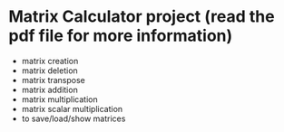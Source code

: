 # Matrix Calculator project (read the pdf file for more information)

- matrix creation
- matrix deletion
- matrix transpose
- matrix addition
- matrix multiplication
- matrix scalar multiplication
- to save/load/show matrices
